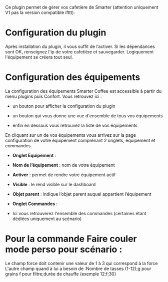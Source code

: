 Ce plugin permet de gérer vos cafetière de Smarter (attention uniquement V1 pas la version compatible ifttt).

Configuration du plugin 
=======================

Après installation du plugin, il vous suffit de l’activer. Si les dépendances sont OK, renseignez l'ip de votre cafetière et sauvegarder. Logiquement l'équipement se créera tout seul.

Configuration des équipements 
=============================

La configuration des équipements Smarter Coffee est accessible à partir du menu
plugins puis Confort. Vous retrouvez ici :

-   un bouton pour afficher la configuration du plugin

-   un bouton qui vous donne une vue d'ensemble de tous vos équipements

-   enfin en dessous vous retrouvez la liste de vos équipements

En cliquant sur un de vos équipements vous arrivez sur la page
configuration de votre équipement comprenant 2 onglets, équipement et
commandes.

-   **Onglet Equipement** :

-   **Nom de l’équipement** : nom de votre équipement

-   **Activer** : permet de rendre votre équipement actif

-   **Visible** : le rend visible sur le dashboard

-   **Objet parent** : indique l’objet parent auquel appartient
    l’équipement


-   **Onglet Commandes** :

-  Ici vous retrouverez l'ensemble des commandes (certaines étant dédiées uniquement au scénario)

Pour la commande Faire couler mode perso pour scénario :
======================================================
Le champ force doit contenir une valeur de 1 à 3 qui correspond à la force
L'autre champ quand à lui a besoin de  :Nombre de tasses (1-12);g pour grains f pour filtre;durée de chauffe (exemple 12;f;30)

